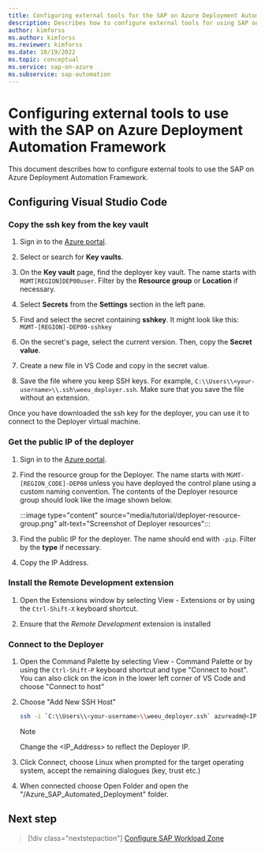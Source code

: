 ```yaml
---
title: Configuring external tools for the SAP on Azure Deployment Automation Framework
description: Describes how to configure external tools for using SAP on Azure Deployment Automation Framework.
author: kimforss
ms.author: kimforss
ms.reviewer: kimforss
ms.date: 10/19/2022
ms.topic: conceptual
ms.service: sap-on-azure
ms.subservice: sap-automation
---
```


# Configuring external tools to use with the SAP on Azure Deployment Automation Framework

This document describes how to configure external tools to use the SAP on Azure Deployment Automation Framework.

## Configuring Visual Studio Code

### Copy the ssh key from the key vault

1. Sign in to the [Azure portal](https://portal.azure.com).

1. Select or search for **Key vaults**.

1. On the **Key vault** page, find the deployer key vault. The name starts with `MGMT[REGION]DEP00user`. Filter by the **Resource group** or **Location** if necessary.

1. Select **Secrets** from the **Settings** section in the left pane.

1. Find and select the secret containing **sshkey**. It might look like this: `MGMT-[REGION]-DEP00-sshkey`

1. On the secret's page, select the current version. Then, copy the **Secret value**.

1. Create a new file in VS Code and copy in the secret value. 
 
1. Save the file where you keep SSH keys. For example, `C:\\Users\\<your-username>\\.ssh\weeu_deployer.ssh`. Make sure that you save the file without an extension.

Once you have downloaded the ssh key for the deployer, you can use it to connect to the Deployer virtual machine.

### Get the public IP of the deployer

1. Sign in to the [Azure portal](https://portal.azure.com).

1. Find the resource group for the Deployer. The name starts with `MGMT-[REGION_CODE]-DEP00` unless you have deployed the control plane using a custom naming convention. The contents of the Deployer resource group should look like the image shown below.

    :::image type="content" source="media/tutorial/deployer-resource-group.png" alt-text="Screenshot of Deployer resources":::

1. Find the public IP for the deployer. The name should end with `-pip`. Filter by the **type** if necessary. 

1. Copy the IP Address.


### Install the Remote Development extension

1. Open the Extensions window by selecting View - Extensions or by using the `Ctrl-Shift-X` keyboard shortcut.
 
1. Ensure that the *Remote Development* extension is installed

### Connect to the Deployer

1. Open the Command Palette by selecting View - Command Palette or by using the `Ctrl-Shift-P` keyboard shortcut and type "Connect to host". You can also click on the icon in the lower left corner of VS Code and choose "Connect to host"

1. Choose "Add New SSH Host"

    ```bash
    ssh -i `C:\\Users\\<your-username>\\weeu_deployer.ssh` azureadm@<IP_Address>
    ```
    > [!NOTE] 
    >Change the <IP_Address> to reflect the Deployer IP.

1. Click Connect, choose Linux when prompted for the target operating system, accept the remaining dialogues (key, trust etc.)

1. When connected choose Open Folder and open the "/Azure_SAP_Automated_Deployment" folder.

## Next step

> [!div class="nextstepaction"]
> [Configure SAP Workload Zone](deploy-workload-zone.md)


